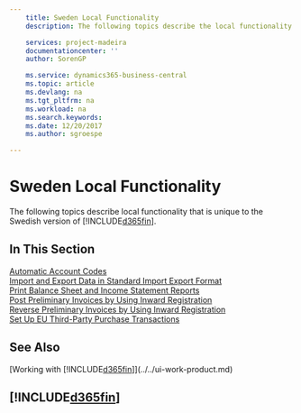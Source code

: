 ```yaml
---
    title: Sweden Local Functionality
    description: The following topics describe the local functionality in the Swedish version of Business Central.

    services: project-madeira
    documentationcenter: ''
    author: SorenGP

    ms.service: dynamics365-business-central
    ms.topic: article
    ms.devlang: na
    ms.tgt_pltfrm: na
    ms.workload: na
    ms.search.keywords:
    ms.date: 12/20/2017
    ms.author: sgroespe

---
```

# Sweden Local Functionality
The following topics describe local functionality that is unique to the Swedish version of [!INCLUDE[d365fin](../../includes/d365fin_md.md)].  

## In This Section  
  [Automatic Account Codes](automatic-account-codes.md)  
  [Import and Export Data in Standard Import Export Format](how-to-import-and-export-data-in-standard-import-export-format.md)  
  [Print Balance Sheet and Income Statement Reports](how-to-print-balance-sheet-and-income-statement-reports.md)  
  [Post Preliminary Invoices by Using Inward Registration](how-to-post-preliminary-invoices-by-using-inward-registration.md)  
  [Reverse Preliminary Invoices by Using Inward Registration](how-to-reverse-preliminary-invoices-by-using-inward-registration.md)  
  [Set Up EU Third-Party Purchase Transactions](how-to-set-up-eu-third-party-purchase-transactions.md)

## See Also
[Working with [!INCLUDE[d365fin](../../includes/d365fin_md.md)]](../../ui-work-product.md)    

## [!INCLUDE[d365fin](../../includes/free_trial_md.md)]  
 
